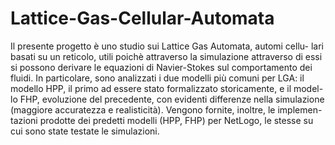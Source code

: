 # Lattice-Gas-Cellular-Automata
Il presente progetto è uno studio sui Lattice Gas Automata, automi cellu-
lari basati su un reticolo, utili poichè attraverso la simulazione attraverso di
essi si possono derivare le equazioni di Navier-Stokes sul comportamento dei
fluidi. In particolare, sono analizzati i due modelli più comuni per LGA: il
modello HPP, il primo ad essere stato formalizzato storicamente, e il model-
lo FHP, evoluzione del precedente, con evidenti differenze nella simulazione
(maggiore accuratezza e realisticità). Vengono fornite, inoltre, le implemen-
tazioni prodotte dei predetti modelli (HPP, FHP) per NetLogo, le stesse su
cui sono state testate le simulazioni.
